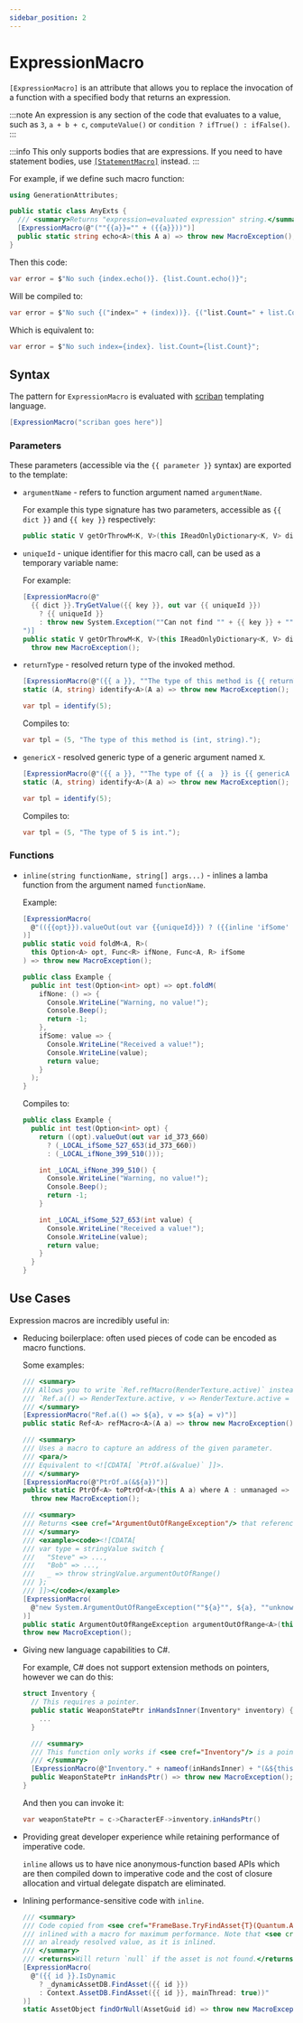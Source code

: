 ```yaml
---
sidebar_position: 2
---
```


# ExpressionMacro

`[ExpressionMacro]` is an attribute that allows you to replace the invocation of a function with a specified body that returns an expression.

:::note
An expression is any section of the code that evaluates to a value, such as `3`, `a + b + c`, `computeValue()` or `condition ? ifTrue() : ifFalse()`.
:::

:::info
This only supports bodies that are expressions. If you need to have statement bodies, use [`[StatementMacro]`](./statement-macro.md) instead.
:::

For example, if we define such macro function:
```cs
using GenerationAttributes;

public static class AnyExts {
  /// <summary>Returns "expression=evaluated expression" string.</summary>
  [ExpressionMacro(@"(""{{a}}="" + ({{a}}))")]
  public static string echo<A>(this A a) => throw new MacroException();
}
```

Then this code:
```cs
var error = $"No such {index.echo()}. {list.Count.echo()}";
```

Will be compiled to:
```cs
var error = $"No such {("index=" + (index))}. {("list.Count=" + list.Count)}";
```

Which is equivalent to:
```cs
var error = $"No such index={index}. list.Count={list.Count}";
```

## Syntax

The pattern for `ExpressionMacro` is evaluated with [scriban](https://github.com/scriban/scriban) templating language.

```cs
[ExpressionMacro("scriban goes here")]
```

### Parameters

These parameters (accessible via the `{{ parameter }}` syntax) are exported to the template:
- `argumentName` - refers to function argument named `argumentName`.

  For example this type signature has two parameters, accessible as `{{ dict }}` and `{{ key }}` respectively:
  ```cs
  public static V getOrThrowM<K, V>(this IReadOnlyDictionary<K, V> dict, K key)
  ```

- `uniqueId` - unique identifier for this macro call, can be used as a temporary variable name:

  For example:
  ```cs
  [ExpressionMacro(@"
    {{ dict }}.TryGetValue({{ key }}, out var {{ uniqueId }})
      ? {{ uniqueId }}
      : throw new System.Exception(""Can not find "" + {{ key }} + "" in the dictionary."")
  ")]
  public static V getOrThrowM<K, V>(this IReadOnlyDictionary<K, V> dict, K key) => 
    throw new MacroException();
  ```

- `returnType` - resolved return type of the invoked method.

  ```cs
  [ExpressionMacro(@"({{ a }}, ""The type of this method is {{ returnType }}."")")]
  static (A, string) identify<A>(A a) => throw new MacroException();

  var tpl = identify(5);
  ```

  Compiles to:
  ```cs
  var tpl = (5, "The type of this method is (int, string).");
  ```

- `genericX` - resolved generic type of a generic argument named `X`.

  ```cs
  [ExpressionMacro(@"({{ a }}, ""The type of {{ a  }} is {{ genericA }}."")")]
  static (A, string) identify<A>(A a) => throw new MacroException();

  var tpl = identify(5);
  ```

  Compiles to:
  ```cs
  var tpl = (5, "The type of 5 is int.");
  ```

### Functions

- `inline(string functionName, string[] args...)` - inlines a lamba function from the argument named `functionName`.

  Example:
  ```cs
  [ExpressionMacro(
    @"(({{opt}}).valueOut(out var {{uniqueId}}) ? ({{inline 'ifSome' uniqueId}}) : ({{inline 'ifNone'}}))"
  )]
  public static void foldM<A, R>(
    this Option<A> opt, Func<R> ifNone, Func<A, R> ifSome
  ) => throw new MacroException();

  public class Example {
    public int test(Option<int> opt) => opt.foldM(
      ifNone: () => {
        Console.WriteLine("Warning, no value!");
        Console.Beep();
        return -1;
      },
      ifSome: value => {
        Console.WriteLine("Received a value!");
        Console.WriteLine(value);
        return value;
      }
    );
  }
  ```

  Compiles to:
  ```cs
  public class Example {
    public int test(Option<int> opt) {
      return ((opt).valueOut(out var id_373_660) 
        ? (_LOCAL_ifSome_527_653(id_373_660)) 
        : (_LOCAL_ifNone_399_510()));

      int _LOCAL_ifNone_399_510() {
        Console.WriteLine("Warning, no value!");
        Console.Beep();
        return -1;
      }

      int _LOCAL_ifSome_527_653(int value) {
        Console.WriteLine("Received a value!");
        Console.WriteLine(value);
        return value;
      }
    }
  }
  ```

## Use Cases

Expression macros are incredibly useful in:
- Reducing boilerplace: often used pieces of code can be encoded as macro functions.

  Some examples:
  ```cs
  /// <summary>
  /// Allows you to write `Ref.refMacro(RenderTexture.active)` instead of
  /// `Ref.a(() => RenderTexture.active, v => RenderTexture.active = v)`.
  /// </summary>
  [ExpressionMacro("Ref.a(() => ${a}, v => ${a} = v)")]
  public static Ref<A> refMacro<A>(A a) => throw new MacroException();

  /// <summary>
  /// Uses a macro to capture an address of the given parameter.
  /// <para/>
  /// Equivalent to <![CDATA[ `PtrOf.a(&value)` ]]>. 
  /// </summary>
  [ExpressionMacro(@"PtrOf.a(&${a})")]
  public static PtrOf<A> toPtrOf<A>(this A a) where A : unmanaged => 
    throw new MacroException();

  /// <summary>
  /// Returns <see cref="ArgumentOutOfRangeException"/> that references a given value.
  /// </summary>
  /// <example><code><![CDATA[
  /// var type = stringValue switch {
  ///   "Steve" => ..., 
  ///   "Bob" => ..., 
  ///   _ => throw stringValue.argumentOutOfRange()
  /// };
  /// ]]></code></example>
  [ExpressionMacro(
    @"new System.ArgumentOutOfRangeException(""${a}"", ${a}, ""unknown value"")"
  )]
  public static ArgumentOutOfRangeException argumentOutOfRange<A>(this A a) => 
  throw new MacroException();
  ```

- Giving new language capabilities to C#.

  For example, C# does not support extension methods on pointers, however we can do this:
  ```cs
  struct Inventory { 
    // This requires a pointer.
    public static WeaponStatePtr inHandsInner(Inventory* inventory) {
      ...
    }

    /// <summary>
    /// This function only works if <see cref="Inventory"/> is a pointer.
    /// </summary>
    [ExpressionMacro(@"Inventory." + nameof(inHandsInner) + "(&${this})")]
    public WeaponStatePtr inHandsPtr() => throw new MacroException();
  }
  ```

  And then you can invoke it:
  ```cs
  var weaponStatePtr = c->CharacterEF->inventory.inHandsPtr()
  ```

- Providing great developer experience while retaining performance of imperative code.

  `inline` allows us to have nice anonymous-function based APIs which are then compiled down to imperative code and the cost of closure allocation and virtual delegate dispatch are eliminated.

- Inlining performance-sensitive code with `inline`.

  ```cs
  /// <summary>
  /// Code copied from <see cref="FrameBase.TryFindAsset{T}(Quantum.AssetGuid,out T)"/>, 
  /// inlined with a macro for maximum performance. Note that <see cref="id"/> must be 
  /// an already resolved value, as it is inlined.
  /// </summary>
  /// <returns>Will return `null` if the asset is not found.</returns>
  [ExpressionMacro(
    @"({{ id }}.IsDynamic 
      ? _dynamicAssetDB.FindAsset({{ id }}) 
      : Context.AssetDB.FindAsset({{ id }}, mainThread: true))"
  )]
  static AssetObject findOrNull(AssetGuid id) => throw new MacroException();
  ```